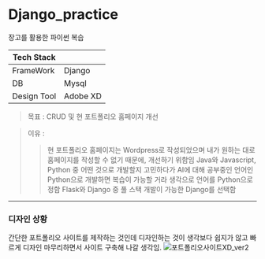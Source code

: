 # Django_practice

장고를 활용한 파이썬 복습

|Tech Stack|   |
|----|----|
|FrameWork | Django|
|DB | Mysql|
|Design Tool | Adobe XD|



>목표 : CRUD 및 현 포트폴리오 홈페이지 개선

>이유 :
>> 현 포트폴리오 홈페이지는 Wordpress로 작성되었으며 내가 원하는 대로 홈페이지를 작성할 수 없기 때문에, 개선하기 위함임 
>> Java와 Javascript, Python 중 어떤 것으로 개발할지 고민하다가 AI에 대해 공부중인 언어인 Python으로 개발하면 복습이 가능할 거라 생각으로 언어를 Python으로 정함
>> Flask와 Django 중 풀 스택 개발이 가능한 Django를 선택함
       

-------------------------------------------------------------
### 디자인 상황

간단한 포트폴리오 사이트를 제작하는 것인데 디자인하는 것이 생각보다 쉽지가 않고 빠르게 디자인 마무리하면서 사이트 구축해 나갈 생각임.
![포트폴리오사이트XD_ver2](https://user-images.githubusercontent.com/45348509/230382534-7a8b870c-f43a-45b4-b44f-25754361ef76.JPG)
